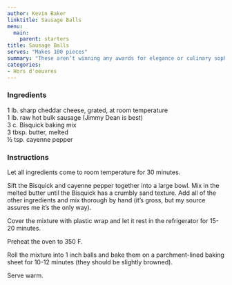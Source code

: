 ```yaml
---
author: Kevin Baker
linktitle: Sausage Balls
menu:
  main:
    parent: starters
title: Sausage Balls
serves: "Makes 100 pieces"
summary: "These aren’t winning any awards for elegance or culinary sophistication, but they’re rich, spicy and just plain good. It’s one of those hokey old recipes that’s been around forever…and there’s a reason for that!"
categories:
- Hors d'oeuvres
---
```

### Ingredients

<div class="ingredient-list">

1 lb. sharp cheddar cheese, grated, at room temperature  
1 lb. raw hot bulk sausage (Jimmy Dean is best)  
3 c. Bisquick baking mix  
3 tbsp. butter, melted  
½ tsp. cayenne pepper   

</div>

### Instructions

Let all ingredients come to room temperature for 30 minutes.  

Sift the Bisquick and cayenne pepper together into a large bowl.  Mix in the melted butter until the Bisquick has a crumbly sand texture.  Add all of the other ingredients and mix thorough by hand (it’s gross, but my source assures me it’s the only way). 

Cover the mixture with plastic wrap and let it rest in the refrigerator for 15-20 minutes.

Preheat the oven to 350 F. 

Roll the mixture into 1 inch balls and bake them on a parchment-lined baking sheet for 10-12 minutes (they should be slightly browned).  

Serve warm.